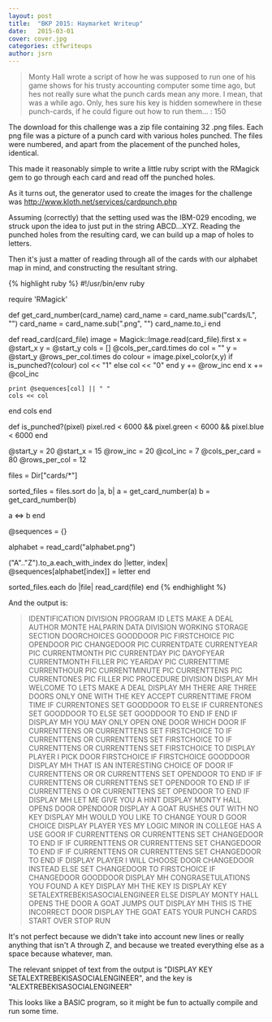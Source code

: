```yaml
---
layout: post
title:  "BKP 2015: Haymarket Writeup"
date:   2015-03-01
cover: cover.jpg
categories: ctfwriteups
author: jsrn
---
```


 > Monty Hall wrote a script of how he was supposed to run one of his game shows for his trusty accounting computer some time ago, but hes not really sure what the punch cards mean any more. I mean, that was a while ago. Only, hes sure his key is hidden somewhere in these punch-cards, if he could figure out how to run them... : 150

The download for this challenge was a zip file containing 32 .png files. Each png file was a picture of a punch card with various holes punched. The files were numbered, and apart from the placement of the punched holes, identical.

This made it reasonably simple to write a little ruby script with the RMagick gem to go through each card and read off the punched holes.

As it turns out, the generator used to create the images for the challenge was http://www.kloth.net/services/cardpunch.php

Assuming (correctly) that the setting used was the IBM-029 encoding, we struck upon the idea to just put in the string ABCD...XYZ. Reading the punched holes from the resulting card, we can build up a map of holes to letters.

Then it's just a matter of reading through all of the cards with our alphabet map in mind, and constructing the resultant string.

{% highlight ruby %}
#!/usr/bin/env ruby

require 'RMagick'

def get_card_number(card_name)
  card_name = card_name.sub("cards/L", "")
  card_name = card_name.sub(".png", "")
  card_name.to_i
end

def read_card(card_file)
  image = Magick::Image.read(card_file).first
  x = @start_x
  y = @start_y
  cols = []
  @cols_per_card.times do
    col = ""
    y = @start_y
    @rows_per_col.times do
      colour = image.pixel_color(x,y)
      if is_punched?(colour)
        col << "1"
      else
        col << "0"
      end
      y += @row_inc
    end
    x += @col_inc

    print @sequences[col] || " "
    cols << col
  end
  cols
end

def is_punched?(pixel)
  pixel.red < 6000 && pixel.green < 6000 && pixel.blue < 6000
end

@start_y       = 20
@start_x       = 15
@row_inc       = 20
@col_inc       = 7
@cols_per_card = 80
@rows_per_col  = 12

files = Dir["cards/*"]

sorted_files = files.sort do |a, b|
  a = get_card_number(a)
  b = get_card_number(b)

  a <=> b
end

@sequences = {}

alphabet = read_card("alphabet.png")

("A".."Z").to_a.each_with_index do |letter, index|
  @sequences[alphabet[index]] = letter
end

sorted_files.each do |file|
  read_card(file)
end
{% endhighlight %}

And the output is:

 > IDENTIFICATION DIVISION  PROGRAM ID  LETS MAKE A DEAL  AUTHOR   MONTE HALPARIN  DATA DIVISION  WORKING STORAGE SECTION        DOORCHOICES         GOODDOOR        PIC           FIRSTCHOICE       PIC           OPENDOOR        PIC           CHANGEDOOR        PIC        CURRENTDATE         CURRENTYEAR     PIC                CURRENTMONTH    PIC            CURRENTDAY      PIC           DAYOFYEAR          CURRENTMONTH FILLER          PIC              YEARDAY           PIC           CURRENTTIME         CURRENTHOUR     PIC                CURRENTMINUTE   PIC            CURRENTTENS     PIC             CURRENTONES     PIC           FILLER          PIC      PROCEDURE DIVISION  DISPLAY  MH  WELCOME TO LETS MAKE A   DEAL   DISPLAY  MH  THERE ARE THREE DOORS  ONLY ONE WITH THE   KEY   ACCEPT CURRENTTIME FROM TIME  IF CURRENTONES        SET   GOODDOOR TO   ELSE    IF CURRENTONES           SET GOODDOOR TO        ELSE       SET GOODDOOR TO      END IF END IF DISPLAY  MH    YOU MAY ONLY OPEN ONE DOOR  WHICH DOOR    IF CURRENTTENS       OR CURRENTTENS        SET FIRSTCHOICE TO    IF CURRENTTENS       OR CURRENTTENS        SET FIRSTCHOICE TO    IF CURRENTTENS       OR CURRENTTENS        SET FIRSTCHOICE TO    DISPLAY    PLAYER  I PICK DOOR   FIRSTCHOICE     IF FIRSTCHOICE     GOODDOOR    DISPLAY  MH  THAT IS AN INTERESTING CHOICE OF   DOOR      IF CURRENTTENS  OR   OR CURRENTTENS           SET   OPENDOOR TO      END IF    IF CURRENTTENS     OR CURRENTTENS             SET OPENDOOR TO      END IF    IF CURRENTTENS     O  OR   CURRENTTENS           SET OPENDOOR TO      END IF    DISPLAY    MH  LET ME GIVE YOU A HINT      DISPLAY  MONTY HALL OPENS   DOOR   OPENDOOR    DISPLAY  A GOAT RUSHES OUT WITH NO KEY        DISPLAY  MH  WOULD YOU LIKE TO CHANGE YOUR D GOOR CHOICE        DISPLAY  PLAYER  YES  MY LOGIC MINOR IN COLLEGE HAS A USE    GOOR     IF CURRENTTENS     OR CURRENTTENS           SET CHANGEDOOR   TO      END IF    IF CURRENTTENS     OR CURRENTTENS             SET CHANGEDOOR TO      END IF    IF CURRENTTENS     OR   CURRENTTENS           SET CHANGEDOOR TO      END IF    DISPLAY    PLAYER  I WILL CHOOSE DOOR   CHANGEDOOR   INSTEAD   ELSE      SET CHANGEDOOR TO FIRSTCHOICE  IF CHANGEDOOR   GOODDOOR      DISPLAY  MH  CONGRASETULATIONS  YOU FOUND A KEY      DISPLAY    MH  THE KEY IS      DISPLAY  KEY   SETALEXTREBEKISASOCIALENGINEER   ELSE    DISPLAY  MONTY HALL   OPENS THE DOOR  A GOAT JUMPS OUT      DISPLAY  MH  THIS IS   THE INCORRECT DOOR      DISPLAY  THE GOAT EATS YOUR PUNCH   CARDS  START OVER    STOP RUN

It's not perfect because we didn't take into account new lines or really anything that isn't A through Z, and because we treated everything else as a space because whatever, man.

The relevant snippet of text from the output is "DISPLAY  KEY   SETALEXTREBEKISASOCIALENGINEER", and the key is "ALEXTREBEKISASOCIALENGINEER"

This looks like a BASIC program, so it might be fun to actually compile and run some time.